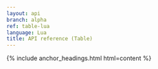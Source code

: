 ```yaml
---
layout: api
branch: alpha
ref: table-lua
language: Lua
title: API reference (Table)
---
```

{% include anchor_headings.html html=content %}